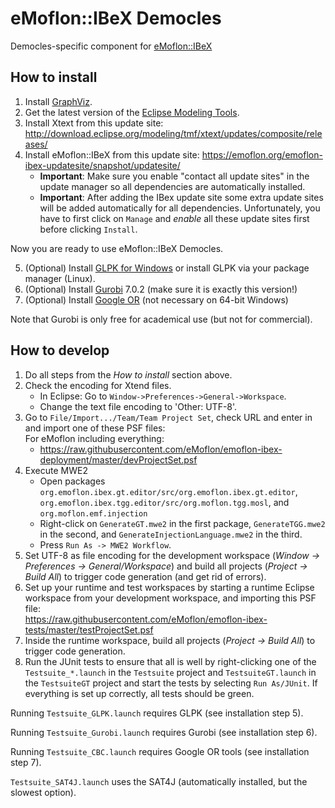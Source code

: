 # eMoflon::IBeX Democles
Democles-specific component for [eMoflon::IBeX](https://github.com/eMoflon/emoflon-ibex)

## How to install
1. Install [GraphViz](http://www.graphviz.org/download/).
2. Get the latest version of the [Eclipse Modeling Tools](https://www.eclipse.org/downloads/packages/).
3. Install Xtext from this update site:
	http://download.eclipse.org/modeling/tmf/xtext/updates/composite/releases/
4. Install eMoflon::IBeX from this update site:
	https://emoflon.org/emoflon-ibex-updatesite/snapshot/updatesite/
    - **Important**: Make sure you enable "contact all update sites" in the update manager
		so all dependencies are automatically installed.
    - **Important**: After adding the IBex update site some extra update sites
		will be added automatically for all dependencies.
		Unfortunately, you have to first click on `Manage` and *enable* all these update sites first
		before clicking `Install`.

Now you are ready to use eMoflon::IBeX Democles.

5. (Optional) Install [GLPK for Windows](https://sourceforge.net/projects/winglpk/)
	or install GLPK via your package manager (Linux).
6. (Optional) Install [Gurobi](http://www.gurobi.com/downloads/gurobi-optimizer) 7.0.2
	(make sure it is exactly this version!)
7. (Optional) Install [Google OR](https://developers.google.com/optimization/introduction/installing/binary) (not necessary on 64-bit Windows)

Note that Gurobi is only free for academical use (but not for commercial).

## How to develop
1. Do all steps from the *How to install* section above.
2. Check the encoding for Xtend files.
    - In Eclipse: Go to ```Window->Preferences->General->Workspace```.
    - Change the text file encoding to 'Other: UTF-8'.
3. Go to ```File/Import.../Team/Team Project Set```, check URL and enter in and import one of these PSF files:<br/>
   For eMoflon including everything:	<br/>
	- https://raw.githubusercontent.com/eMoflon/emoflon-ibex-deployment/master/devProjectSet.psf <br/>
4. Execute MWE2
    - Open packages ```org.emoflon.ibex.gt.editor/src/org.emoflon.ibex.gt.editor```, ```org.emoflon.ibex.tgg.editor/src/org.moflon.tgg.mosl```, and ```org.moflon.emf.injection```
    - Right-click on ```GenerateGT.mwe2``` in the first package, ```GenerateTGG.mwe2``` in the second, and ```GenerateInjectionLanguage.mwe2``` in the third.
    - Press ```Run As -> MWE2 Workflow```.
5. Set UTF-8 as file encoding for the development workspace (*Window &rarr; Preferences &rarr; General/Workspace*) and build all projects (*Project &rarr; Build All*) to trigger code generation (and get rid of errors).
6. Set up your runtime and test workspaces by starting a runtime Eclipse workspace
	from your development workspace, and importing this PSF file:<br/>
	https://raw.githubusercontent.com/eMoflon/emoflon-ibex-tests/master/testProjectSet.psf
7. Inside the runtime workspace, build all projects (*Project &rarr; Build All*) to trigger code generation.
8. Run the JUnit tests to ensure that all is well by right-clicking
	one of the ```Testsuite_*.launch``` in the ```Testsuite``` project
	and ```TestsuiteGT.launch``` in the ```TestsuiteGT``` project
	and start the tests by selecting ```Run As/JUnit```.
	If everything is set up correctly, all tests should be green.

Running ```Testsuite_GLPK.launch``` requires GLPK (see installation step 5).
	
Running ```Testsuite_Gurobi.launch``` requires Gurobi (see installation step 6).

Running ```Testsuite_CBC.launch``` requires Google OR tools (see installation step 7).

```Testsuite_SAT4J.launch``` uses the SAT4J (automatically installed, but the slowest option).  
